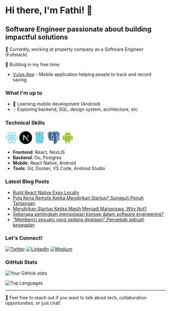 # Hi there, I'm Fathi! 👋

## Software Engineer passionate about building impactful solutions

🏢 Currently, working at property company as a Software Engineer (Fullstack)

🚀 Building in my free time:
- [Vulus App](https://play.google.com/store/apps/details?id=com.famisoft.yahfa) - Mobile application helping people to track and record saving

### What I'm up to
- 🌱 Learning mobile development (Android)
- 💡 Exploring backend, SQL, design system, architecture, etc.  

### Technical Skills
<p align="left">
  <img src="https://raw.githubusercontent.com/devicons/devicon/master/icons/react/react-original.svg" alt="react" width="40" height="40"/>
  <img src="https://raw.githubusercontent.com/devicons/devicon/master/icons/nextjs/nextjs-original.svg" alt="nextjs" width="40" height="40"/>
  <img src="https://raw.githubusercontent.com/devicons/devicon/master/icons/go/go-original.svg" alt="go" width="40" height="40"/>
  <img src="https://raw.githubusercontent.com/devicons/devicon/master/icons/postgresql/postgresql-original.svg" alt="postgresql" width="40" height="40"/>
  <img src="https://raw.githubusercontent.com/devicons/devicon/master/icons/android/android-original.svg" alt="android" width="40" height="40"/>
</p>

- **Frontend**: React, NextJS
- **Backend**: Go, Postgres
- **Mobile**: React Native, Android
- **Tools**: Git, Docker, VS Code, Android Studio

### Latest Blog Posts
<!-- BLOG-POST-LIST:START -->
- [Build React Native Expo Locally](https://medium.com/@fathisiddiqi/build-react-native-expo-locally-4f0f534c8d9e?source=rss-882825257d0d------2)
- [Pola Kerja Remote Ketika Mendirikan Startup? Sungguh Penuh Tantangan](https://medium.com/ubaform/pola-kerja-remote-ketika-mendirikan-startup-sungguh-penuh-tantangan-6a20d4a042e9?source=rss-882825257d0d------2)
- [Mendirikan Startup Ketika Masih Menjadi Mahasiswa. Why Not?](https://medium.com/ubaform/mendirikan-startup-ketika-masih-menjadi-mahasiswa-why-not-d9b4413434?source=rss-882825257d0d------2)
- [Seberapa pentingkah mempelajari konsep dalam software engineering?](https://medium.com/ubaform/seberapa-pentingkah-mempelajari-konsep-dalam-software-engineering-70670963ea61?source=rss-882825257d0d------2)
- [“Membenci sesuatu yang sedang dipelajari” Penyebab sebuah kegagalan](https://medium.com/@fathisiddiqi/apakah-perlu-terpengaruh-suatu-artikel-ketika-belajar-pemrograman-233a1feac771?source=rss-882825257d0d------2)
<!-- BLOG-POST-LIST:END -->

### Let's Connect!
[![Twitter](https://img.shields.io/badge/Twitter-%231DA1F2.svg?style=for-the-badge&logo=Twitter&logoColor=white)](https://x.com/fathisiddiqi)
[![LinkedIn](https://img.shields.io/badge/linkedin-%230077B5.svg?style=for-the-badge&logo=linkedin&logoColor=white)](https://www.linkedin.com/in/fathisiddiqi/)
[![Medium](https://img.shields.io/badge/Medium-12100E?style=for-the-badge&logo=medium&logoColor=white)](https://medium.com/@fathisiddiqi)

### GitHub Stats
![Your GitHub stats](https://github-readme-stats.vercel.app/api?username=fathisiddiqi&show_icons=true&theme=merko)

![Top Languages](https://github-readme-stats.vercel.app/api/top-langs/?username=fathisiddiqi&layout=compact&theme=merko)

---
💬 Feel free to reach out if you want to talk about tech, collaboration opportunities, or just chat!
